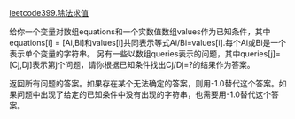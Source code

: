[leetcode399.除法求值](https://leetcode-cn.com/problems/evaluate-division/)

给你一个变量对数组equations和一个实数值数组values作为已知条件，其中equations[i] = [Ai,Bi]和values[i]共同表示等式Ai/Bi=values[i].每个Ai或Bi是一个表示单个变量的字符串。
另有一些以数组queries表示的问题，其中queries[j]=[Cj,Dj]表示第j个问题，请你根据已知条件找出Cj/Dj=?的结果作为答案。

返回所有问题的答案。如果存在某个无法确定的答案，则用-1.0替代这个答案。如果问题中出现了给定的已知条件中没有出现的字符串，也需要用-1.0替代这个答案。

